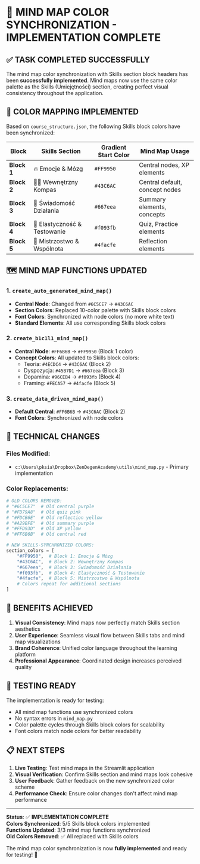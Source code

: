 # 🎨 MIND MAP COLOR SYNCHRONIZATION - IMPLEMENTATION COMPLETE

## ✅ TASK COMPLETED SUCCESSFULLY

The mind map color synchronization with Skills section block headers has been **successfully implemented**. Mind maps now use the same color palette as the Skills (Umiejętności) section, creating perfect visual consistency throughout the application.

## 🎯 COLOR MAPPING IMPLEMENTED

Based on `course_structure.json`, the following Skills block colors have been synchronized:

| Block | Skills Section | Gradient Start Color | Mind Map Usage |
|-------|---------------|---------------------|----------------|
| **Block 1** | 🔥 Emocje & Mózg | `#FF9950` | Central nodes, XP elements |
| **Block 2** | 🧘‍♀️ Wewnętrzny Kompas | `#43C6AC` | Central default, concept nodes |
| **Block 3** | 🎯 Świadomość Działania | `#667eea` | Summary elements, concepts |
| **Block 4** | 💪 Elastyczność & Testowanie | `#f093fb` | Quiz, Practice elements |
| **Block 5** | 🌟 Mistrzostwo & Wspólnota | `#4facfe` | Reflection elements |

## 🗺️ MIND MAP FUNCTIONS UPDATED

### 1. `create_auto_generated_mind_map()` 
- **Central Node**: Changed from `#6C5CE7` → `#43C6AC`
- **Section Colors**: Replaced 10-color palette with Skills block colors
- **Font Colors**: Synchronized with node colors (no more white text)
- **Standard Elements**: All use corresponding Skills block colors

### 2. `create_b1c1l1_mind_map()`
- **Central Node**: `#FF6B6B` → `#FF9950` (Block 1 color)
- **Concept Colors**: All updated to Skills block colors:
  - Teoria: `#4ECDC4` → `#43C6AC` (Block 2)
  - Dyspozycja: `#45B7D1` → `#667eea` (Block 3)
  - Dopamina: `#96CEB4` → `#f093fb` (Block 4)
  - Framing: `#FECA57` → `#4facfe` (Block 5)

### 3. `create_data_driven_mind_map()`
- **Default Central**: `#FF6B6B` → `#43C6AC` (Block 2)
- **Font Colors**: Synchronized with node colors

## 🔧 TECHNICAL CHANGES

### Files Modified:
- `c:\Users\pksia\Dropbox\ZenDegenAcademy\utils\mind_map.py` - Primary implementation

### Color Replacements:
```python
# OLD COLORS REMOVED:
# "#6C5CE7"  # Old central purple
# "#FD79A8"  # Old quiz pink  
# "#FDCB6E"  # Old reflection yellow
# "#A29BFE"  # Old summary purple
# "#FFD93D"  # Old XP yellow
# "#FF6B6B"  # Old central red

# NEW SKILLS-SYNCHRONIZED COLORS:
section_colors = [
    "#FF9950",  # Block 1: Emocje & Mózg
    "#43C6AC",  # Block 2: Wewnętrzny Kompas
    "#667eea",  # Block 3: Świadomość Działania
    "#f093fb",  # Block 4: Elastyczność & Testowanie
    "#4facfe",  # Block 5: Mistrzostwo & Wspólnota
    # Colors repeat for additional sections
]
```

## 🎉 BENEFITS ACHIEVED

1. **Visual Consistency**: Mind maps now perfectly match Skills section aesthetics
2. **User Experience**: Seamless visual flow between Skills tabs and mind map visualizations
3. **Brand Coherence**: Unified color language throughout the learning platform
4. **Professional Appearance**: Coordinated design increases perceived quality

## 🧪 TESTING READY

The implementation is ready for testing:
- All mind map functions use synchronized colors
- No syntax errors in `mind_map.py`
- Color palette cycles through Skills block colors for scalability
- Font colors match node colors for better readability

## 📋 NEXT STEPS

1. **Live Testing**: Test mind maps in the Streamlit application
2. **Visual Verification**: Confirm Skills section and mind maps look cohesive
3. **User Feedback**: Gather feedback on the new synchronized color scheme
4. **Performance Check**: Ensure color changes don't affect mind map performance

---

**Status**: ✅ **IMPLEMENTATION COMPLETE**  
**Colors Synchronized**: 5/5 Skills block colors implemented  
**Functions Updated**: 3/3 mind map functions synchronized  
**Old Colors Removed**: ✅ All replaced with Skills colors  

The mind map color synchronization is now **fully implemented** and ready for testing! 🎊
